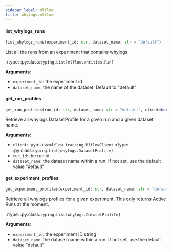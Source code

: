 ```yaml
---
sidebar_label: mlflow
title: whylogs.mlflow
---
```


#### list\_whylogs\_runs

```python
list_whylogs_runs(experiment_id: str, dataset_name: str = "default")
```

List all the runs from an experiment that contains whylogs

:rtype: :py:class:`typing.List[mlflow.entities.Run]`

**Arguments**:

- `experiment_id`: the experiment id
- `dataset_name`: the name of the dataset. Default to &quot;default&quot;

#### get\_run\_profiles

```python
get_run_profiles(run_id: str, dataset_name: str = "default", client=None)
```

Retrieve all whylogs DatasetProfile for a given run and a given dataset name.

**Arguments**:

- `client`: :py:class:`mlflow.tracking.MlflowClient`
:rtype: :py:class:`typing.List[whylogs.DatasetProfile]`
- `run_id`: the run id
- `dataset_name`: the dataset name within a run. If not set, use the default value &quot;default&quot;

#### get\_experiment\_profiles

```python
get_experiment_profiles(experiment_id: str, dataset_name: str = "default")
```

Retrieve all whylogs profiles for a given experiment. This only
returns Active Runs at the moment.

:rtype: :py:class:`typing.List[whylogs.DatasetProfile]`

**Arguments**:

- `experiment_id`: the experiment ID string
- `dataset_name`: the dataset name within a run. If not set, use the default value &quot;default&quot;


